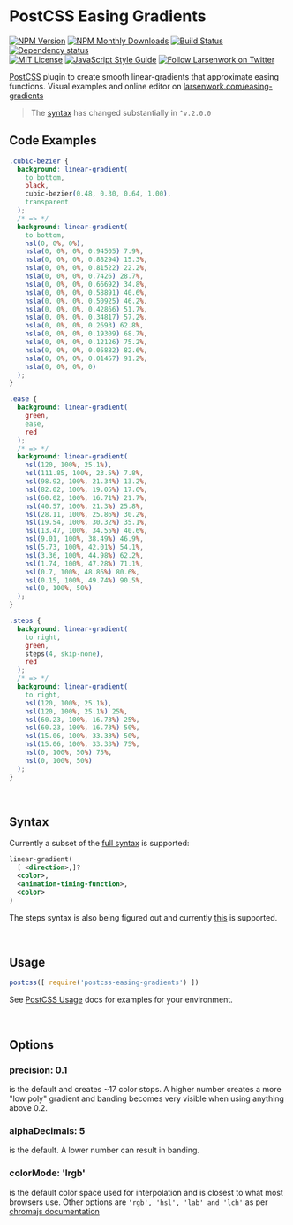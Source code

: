 # PostCSS Easing Gradients

[![NPM Version][npm-img]][npm]
[![NPM Monthly Downloads][dm-img]][npm]
[![Build Status][ci-img]][ci]
[![Dependency status][dpd-img]][dpd]
<br>
[![MIT License][mit-img]][mit]
[![JavaScript Style Guide][std-img]][std]
[![Follow Larsenwork on Twitter][twt-img]][twt]

[PostCSS](https://github.com/postcss/postcss) plugin to create smooth linear-gradients that approximate easing functions.
Visual examples and online editor on [larsenwork.com/easing-gradients](https://larsenwork.com/easing-gradients/)

> The [syntax](#syntax) has changed substantially in `^v.2.0.0`

## Code Examples

```css
.cubic-bezier {
  background: linear-gradient(
    to bottom,
    black,
    cubic-bezier(0.48, 0.30, 0.64, 1.00),
    transparent
  );
  /* => */
  background: linear-gradient(
    to bottom,
    hsl(0, 0%, 0%),
    hsla(0, 0%, 0%, 0.94505) 7.9%,
    hsla(0, 0%, 0%, 0.88294) 15.3%,
    hsla(0, 0%, 0%, 0.81522) 22.2%,
    hsla(0, 0%, 0%, 0.7426) 28.7%,
    hsla(0, 0%, 0%, 0.66692) 34.8%,
    hsla(0, 0%, 0%, 0.58891) 40.6%,
    hsla(0, 0%, 0%, 0.50925) 46.2%,
    hsla(0, 0%, 0%, 0.42866) 51.7%,
    hsla(0, 0%, 0%, 0.34817) 57.2%,
    hsla(0, 0%, 0%, 0.2693) 62.8%,
    hsla(0, 0%, 0%, 0.19309) 68.7%,
    hsla(0, 0%, 0%, 0.12126) 75.2%,
    hsla(0, 0%, 0%, 0.05882) 82.6%,
    hsla(0, 0%, 0%, 0.01457) 91.2%,
    hsla(0, 0%, 0%, 0)
  );
}

.ease {
  background: linear-gradient(
    green,
    ease,
    red
  );
  /* => */
  background: linear-gradient(
    hsl(120, 100%, 25.1%),
    hsl(111.85, 100%, 23.5%) 7.8%,
    hsl(98.92, 100%, 21.34%) 13.2%,
    hsl(82.02, 100%, 19.05%) 17.6%,
    hsl(60.02, 100%, 16.71%) 21.7%,
    hsl(40.57, 100%, 21.3%) 25.8%,
    hsl(28.11, 100%, 25.86%) 30.2%,
    hsl(19.54, 100%, 30.32%) 35.1%,
    hsl(13.47, 100%, 34.55%) 40.6%,
    hsl(9.01, 100%, 38.49%) 46.9%,
    hsl(5.73, 100%, 42.01%) 54.1%,
    hsl(3.36, 100%, 44.98%) 62.2%,
    hsl(1.74, 100%, 47.28%) 71.1%,
    hsl(0.7, 100%, 48.86%) 80.6%,
    hsl(0.15, 100%, 49.74%) 90.5%,
    hsl(0, 100%, 50%)
  );
}

.steps {
  background: linear-gradient(
    to right,
    green,
    steps(4, skip-none),
    red
  );
  /* => */
  background: linear-gradient(
    to right,
    hsl(120, 100%, 25.1%),
    hsl(120, 100%, 25.1%) 25%,
    hsl(60.23, 100%, 16.73%) 25%,
    hsl(60.23, 100%, 16.73%) 50%,
    hsl(15.06, 100%, 33.33%) 50%,
    hsl(15.06, 100%, 33.33%) 75%,
    hsl(0, 100%, 50%) 75%,
    hsl(0, 100%, 50%)
  );
}
```

<br>

## Syntax

Currently a subset of the [full syntax](https://github.com/w3c/csswg-drafts/issues/1332#issuecomment-299990698) is supported:

```xml
linear-gradient(
  [ <direction>,]?
  <color>,
  <animation-timing-function>,
  <color>
)
```

The steps syntax is also being figured out and currently [this](https://github.com/w3c/csswg-drafts/issues/1680#issuecomment-361550637) is supported.

<br>

## Usage

```js
postcss([ require('postcss-easing-gradients') ])
```

See [PostCSS Usage](https://github.com/postcss/postcss#usage) docs for examples for your environment.

<br>

## Options

### precision: 0.1

is the default and creates ~17 color stops. A higher number creates a more "low poly" gradient and banding becomes very visible when using anything above 0.2.

### alphaDecimals: 5

is the default. A lower number can result in banding.

### colorMode: 'lrgb'

is the default color space used for interpolation and is closest to what most browsers use. Other options are `'rgb', 'hsl', 'lab' and 'lch'` as per [chromajs documentation](http://gka.github.io/chroma.js/#chroma-mix)

[ci-img]:  https://img.shields.io/travis/larsenwork/postcss-easing-gradients.svg?branch=master&longCache=true&style=flat-square
[ci]:      https://travis-ci.org/larsenwork/postcss-easing-gradients
[npm-img]: https://img.shields.io/npm/v/postcss-easing-gradients.svg?longCache=true&style=flat-square
[npm]:     https://www.npmjs.com/package/postcss-easing-gradients
[dm-img]:  https://img.shields.io/npm/dm/postcss-easing-gradients.svg?longCache=true&style=flat-square
[dpd-img]: https://img.shields.io/david/larsenwork/postcss-easing-gradients.svg?longCache=true&style=flat-square
[dpd]:     https://david-dm.org/larsenwork/postcss-easing-gradients
[std-img]: https://img.shields.io/badge/code_style-standard-brightgreen.svg?longCache=true&style=flat-square
[std]:     https://standardjs.com
[mit-img]: https://img.shields.io/github/license/larsenwork/postcss-easing-gradients.svg?longCache=true&style=flat-square
[mit]:     https://github.com/larsenwork/postcss-easing-gradients/blob/master/LICENSE
[twt-img]: https://img.shields.io/twitter/follow/larsenwork.svg?label=follow+larsenwork&longCache=true&style=flat-square
[twt]:     https://twitter.com/larsenwork
